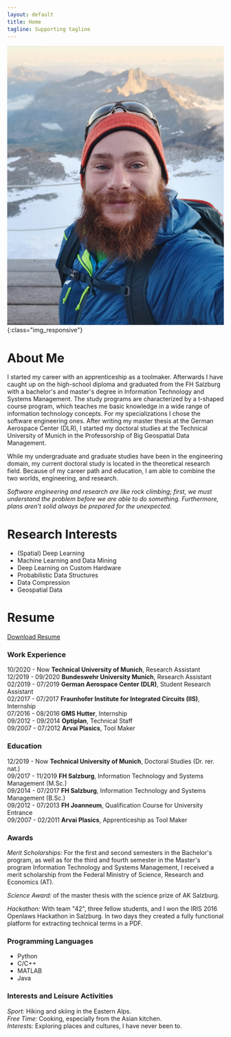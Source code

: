 ```yaml
---
layout: default
title: Home
tagline: Supporting tagline
---
```



![image-title-here](images/self.png){:class="img_responsive"}

# About Me
I started my career with an apprenticeship as a toolmaker. Afterwards I have caught up on the high-school diploma and graduated from the FH Salzburg with a bachelor's and master's degree in Information Technology and Systems Management. The study programs are characterized by a t-shaped course program, which teaches me basic knowledge in a wide range of information technology concepts. For my specializations I chose the software engineering ones. After writing my master thesis at the German Aerospace Center (DLR), I started my doctoral studies at the Technical University of Munich in the Professorship of Big Geospatial Data Management.  

While my undergraduate and graduate studies have been in the engineering domain, my current doctoral study is located in the theoretical research field. Because of my career path and education, I am able to combine the two worlds, engineering, and research. 

*Software engineering and research are like rock climbing; first, we must understand the problem before we are able to do something. Furthermore, plans aren’t solid always be prepared for the unexpected.*


# Research Interests
* (Spatial) Deep Learning
* Machine Learning and Data Mining
* Deep Learning on Custom Hardware
* Probabilistic Data Structures
* Data Compression
* Geospatial Data

# Resume
<a id="basic_button" href="{% link /files/cv_gabriel_dax.pdf %}">Download Resume</a>

### Work Experience
10/2020 - Now     **Technical University of Munich**, Research Assistant <br/>
12/2019 - 09/2020 **Bundeswehr University Munich**, Research Assistant  <br/>
02/2019 - 07/2019 **German Aerospace Center (DLR)**, Student Research Assistant  <br/>
02/2017 - 07/2017 **Fraunhofer Institute for Integrated Circuits (IIS)**, Internship <br/>
07/2016 - 08/2016 **GMS Hutter**, Internship <br/>
09/2012 - 09/2014 **Optiplan**, Technical Staff <br/>
09/2007 - 07/2012 **Arvai Plasics**, Tool Maker

### Education
12/2019 - Now     **Technical University of Munich**, Doctoral Studies (Dr. rer. nat.) <br/>
09/2017 - 11/2019 **FH Salzburg**, Information Technology and Systems Management (M.Sc.) <br/>
09/2014 - 07/2017 **FH Salzburg**, Information Technology and Systems Management (B.Sc.) <br/>
09/2012 - 07/2013 **FH Joanneum**, Qualification Course for University Entrance <br/>
09/2007 - 02/2011 **Arvai Plasics**, Apprenticeship as Tool Maker

### Awards
*Merit Scholarships:* For the first and second semesters in the Bachelor's program, 
as well as for the third and fourth semester in the Master's program Information Technology and Systems Management, 
I received a merit scholarship from the Federal Ministry of Science, Research and Economics (AT).

*Science Award:* of the master thesis with the science prize of AK Salzburg.

*Hackathon:* With team "42", three fellow students, and I won the IRIS 2016 Openlaws Hackathon in Salzburg. In two days they created a fully functional platform for extracting technical terms in a PDF.

### Programming Languages
* Python
* C/C++
* MATLAB
* Java

### Interests and Leisure Activities
*Sport:* Hiking and skiing in the Eastern Alps. <br/>
*Free Time:* Cooking, especially from the Asian kitchen. <br/>
*Interests:* Exploring places and cultures, I have never been to. <br/>
